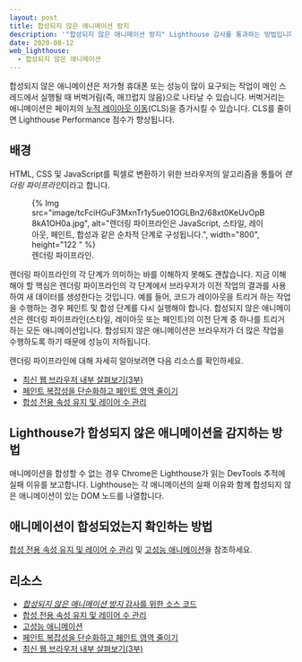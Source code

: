 ```yaml
---
layout: post
title: 합성되지 않은 애니메이션 방지
description: '"합성되지 않은 애니메이션 방지" Lighthouse 감사를 통과하는 방법입니다.'
date: 2020-08-12
web_lighthouse:
  - 합성되지 않은 애니메이션
---
```


합성되지 않은 애니메이션은 저가형 휴대폰 또는 성능이 많이 요구되는 작업이 메인 스레드에서 실행될 때 버벅거림(즉, 매끄럽지 않음)으로 나타날 수 있습니다. 버벅거리는 애니메이션은 페이지의 [누적 레이아웃 이동](/cls/)(CLS)을 증가시킬 수 있습니다. CLS를 줄이면 Lighthouse Performance 점수가 향상됩니다.

## 배경

HTML, CSS 및 JavaScript를 픽셀로 변환하기 위한 브라우저의 알고리즘을 통틀어 *렌더링 파이프라인*이라고 합니다.

<figure>{% Img src="image/tcFciHGuF3MxnTr1y5ue01OGLBn2/68xt0KeUvOpB8kA1OH0a.jpg", alt="렌더링 파이프라인은 JavaScript, 스타일, 레이아웃, 페인트, 합성과 같은 순차적 단계로 구성됩니다.", width="800", height="122 " %}<figcaption> 렌더링 파이프라인.</figcaption></figure>

렌더링 파이프라인의 각 단계가 의미하는 바를 이해하지 못해도 괜찮습니다. 지금 이해해야 할 핵심은 렌더링 파이프라인의 각 단계에서 브라우저가 이전 작업의 결과를 사용하여 새 데이터를 생성한다는 것입니다. 예를 들어, 코드가 레이아웃을 트리거 하는 작업을 수행하는 경우 페인트 및 합성 단계를 다시 실행해야 합니다. 합성되지 않은 애니메이션은 렌더링 파이프라인(스타일, 레이아웃 또는 페인트)의 이전 단계 중 하나를 트리거 하는 모든 애니메이션입니다. 합성되지 않은 애니메이션은 브라우저가 더 많은 작업을 수행하도록 하기 때문에 성능이 저하됩니다.

렌더링 파이프라인에 대해 자세히 알아보려면 다음 리소스를 확인하세요.

- [최신 웹 브라우저 내부 살펴보기(3부)](https://developer.chrome.com/blog/inside-browser-part3/)
- [페인트 복잡성을 단순화하고 페인트 영역 줄이기](/simplify-paint-complexity-and-reduce-paint-areas/)
- [합성 전용 속성 유지 및 레이어 수 관리](/stick-to-compositor-only-properties-and-manage-layer-count/)

## Lighthouse가 합성되지 않은 애니메이션을 감지하는 방법

애니메이션을 합성할 수 없는 경우 Chrome은 Lighthouse가 읽는 DevTools 추적에 실패 이유를 보고합니다. Lighthouse는 각 애니메이션의 실패 이유와 함께 합성되지 않은 애니메이션이 있는 DOM 노드를 나열합니다.

## 애니메이션이 합성되었는지 확인하는 방법

[합성 전용 속성 유지 및 레이어 수 관리](/stick-to-compositor-only-properties-and-manage-layer-count/) 및 [고성능 애니메이션](https://www.html5rocks.com/en/tutorials/speed/high-performance-animations/)을 참조하세요.

## 리소스

- [*합성되지 않은 애니메이션 방지* 감사를 위한 소스 코드](https://github.com/GoogleChrome/lighthouse/blob/master/core/audits/non-composited-animations.js)
- [합성 전용 속성 유지 및  레이어 수 관리](/stick-to-compositor-only-properties-and-manage-layer-count/)
- [고성능 애니메이션](https://www.html5rocks.com/en/tutorials/speed/high-performance-animations/)
- [페인트 복잡성을 단순화하고 페인트 영역 줄이기](/simplify-paint-complexity-and-reduce-paint-areas/)
- [최신 웹 브라우저 내부 살펴보기(3부)](https://developer.chrome.com/blog/inside-browser-part3/)
